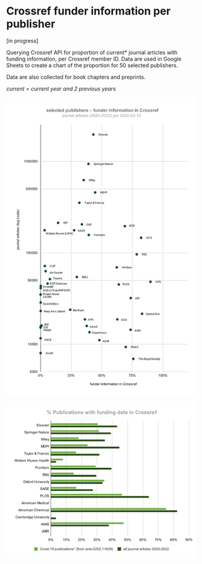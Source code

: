 # Crossref funder information per publisher

[in progress]

Querying Crossref API for proportion of current* journal articles with funding information, per Crossref member ID.
Data are used in Google Sheets to create a chart of the proportion  for 50 selected publishers.

Data are also collected for book chapters and preprints.

*current = current year and 2 previous years*


![**Crossref coverage of funding information** ](figures/crossref_members_funder_info.svg)

![**Crossref coverage of funding information - comparison to Covid-19 papers in [arXiv:2202.11639](https://arxiv.org/abs/2202.11639)** ](figures/crossref_funder_info_cf_arxiv_2202_11639.svg)

